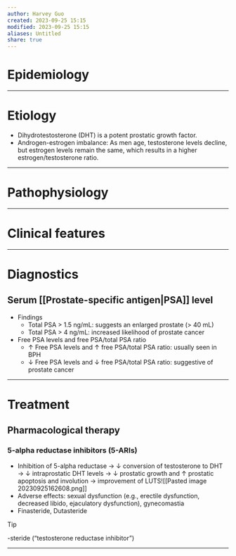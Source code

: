 ```yaml
---
author: Harvey Guo
created: 2023-09-25 15:15
modified: 2023-09-25 15:15
aliases: Untitled
share: true
---
```

# Epidemiology


---
# Etiology
- Dihydrotestosterone (DHT) is a potent prostatic growth factor.
- Androgen-estrogen imbalance: As men age, testosterone levels decline, but estrogen levels remain the same, which results in a higher estrogen/testosterone ratio.

---
# Pathophysiology


---
# Clinical features


---
# Diagnostics
## Serum [[Prostate-specific antigen|PSA]] level
- Findings
	- Total PSA > 1.5 ng/mL: suggests an enlarged prostate (> 40 mL) 
	- Total PSA > 4 ng/mL: increased likelihood of prostate cancer
- Free PSA levels and free PSA/total PSA ratio
	- ↑ Free PSA levels and ↑ free PSA/total PSA ratio: usually seen in BPH
	- ↓ Free PSA levels and ↓ free PSA/total PSA ratio: suggestive of prostate cancer

---
# Treatment
## Pharmacological therapy
### 5-alpha reductase inhibitors (5-ARIs)
- Inhibition of 5-alpha reductase → ↓ conversion of testosterone to DHT → ↓ intraprostatic DHT levels → ↓ prostatic growth and ↑ prostatic apoptosis and involution → improvement of LUTS![[Pasted image 20230925162608.png]]
- Adverse effects: sexual dysfunction (e.g., erectile dysfunction, decreased libido, ejaculatory dysfunction), gynecomastia
- Finasteride, Dutasteride
>[!tip] 
>-steride (“testosterone reductase inhibitor”)

---
